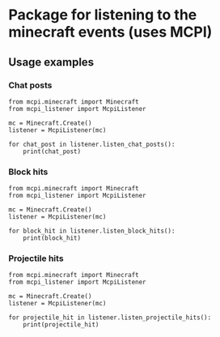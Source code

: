 # Package for listening to the minecraft events (uses MCPI)
## Usage examples
### Chat posts
```
from mcpi.minecraft import Minecraft
from mcpi_listener import McpiListener

mc = Minecraft.Create()
listener = McpiListener(mc)

for chat_post in listener.listen_chat_posts():
    print(chat_post)
```
### Block hits
```
from mcpi.minecraft import Minecraft
from mcpi_listener import McpiListener

mc = Minecraft.Create()
listener = McpiListener(mc)

for block_hit in listener.listen_block_hits():
    print(block_hit)
```
### Projectile hits
```
from mcpi.minecraft import Minecraft
from mcpi_listener import McpiListener

mc = Minecraft.Create()
listener = McpiListener(mc)

for projectile_hit in listener.listen_projectile_hits():
    print(projectile_hit)
```